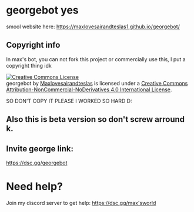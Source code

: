 # georgebot yes
smool website here:
https://maxlovesairandteslas1.github.io/georgebot/


## Copyright info
In max's bot, you can not fork this project or commercially use this, I put a copyright thing idk 

<a rel="license" href="http://creativecommons.org/licenses/by-nc-nd/4.0/"><img alt="Creative Commons License" style="border-width:0" src="https://i.creativecommons.org/l/by-nc-nd/4.0/88x31.png" /></a><br /><span xmlns:dct="http://purl.org/dc/terms/" property="dct:title">georgebot</span> by <a xmlns:cc="http://creativecommons.org/ns#" href="https://github.com/maxlovesairandteslas1/georgebot" property="cc:attributionName" rel="cc:attributionURL">Maxlovesairandteslas</a> is licensed under a <a rel="license" href="http://creativecommons.org/licenses/by-nc-nd/4.0/">Creative Commons Attribution-NonCommercial-NoDerivatives 4.0 International License</a>.


SO DON'T COPY IT PLEASE I WORKED SO HARD D:

## Also this is beta version so don't screw arround k.

## Invite george link:
https://dsc.gg/georgebot

# Need help?
Join my discord server to get help:
https://dsc.gg/max'sworld

